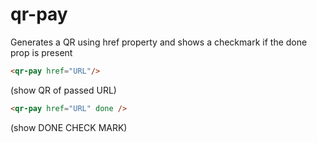 # qr-pay
Generates a QR using href property and shows a checkmark if the done prop is present

```html
<qr-pay href="URL"/>
```
(show QR of passed URL)

```html
<qr-pay href="URL" done />
```
(show DONE CHECK MARK)

